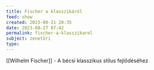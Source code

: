 ```yaml
---
title: Fischer a klasszikáról
feed: show
created: 2023-08-21 20:35
date: 2023-08-27 07:42
permalink: fischer-a-klasszikarol
subject: zenetöri
type: 
---
```


[[Wilhelm Fischer]] - A bécsi klasszikus stílus fejlődéséhez